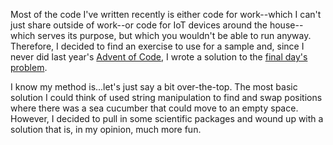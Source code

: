 Most of the code I've written recently is either code for work--which I can't
just share outside of work--or code for IoT devices around the house--which
serves its purpose, but which you wouldn't be able to run anyway. Therefore,
I decided to find an exercise to use for a sample and, since I never did last
year's [Advent of Code](https://adventofcode.com/2022/about), I wrote a
solution to the [final day's problem](https://adventofcode.com/2021/day/25).

I know my method is...let's just say a bit over-the-top. The most basic
solution I could think of used string manipulation to find and swap positions
where there was a sea cucumber that could move to an empty space. However, I
decided to pull in some scientific packages and wound up with a solution that
is, in my opinion, much more fun.

